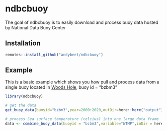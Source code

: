 
<!-- README.md is generated from README.Rmd. Please edit that file -->

# ndbcbuoy

<!-- badges: start -->

<!-- badges: end -->

The goal of ndbcbuoy is to easily download and process buoy data hosted
by National Data Buoy Center

## Installation

``` r
remotes::install_github("andybeet/ndbcbuoy")
```

## Example

This is a basic example which shows you how pull and process data from a
single buoy located in [Woods
Hole](https://www.ndbc.noaa.gov/station_history.php?station=bzbm3), buoy
id = “bzbm3”

``` r
library(ndbcbuoy)

# get the data
get_buoy_data(buoyid="bzbm3",year=2000:2020,outDir=here::here("output"))

# process Sea surface temperature (celcius) into one large data frame
data <- combine_buoy_data(buoyid = "bzbm3",variable="WTMP",inDir = here::here("output"))
```
